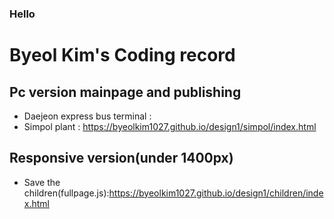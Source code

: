 ### Hello

# Byeol Kim's Coding record
## Pc version mainpage and publishing
- Daejeon express bus terminal : <a href="https://byeolkim1027.github.io/design1/djbus/index.html" target=""></a>
- Simpol plant : https://byeolkim1027.github.io/design1/simpol/index.html
## Responsive version(under 1400px)
- Save the children(fullpage.js):https://byeolkim1027.github.io/design1/children/index.html

